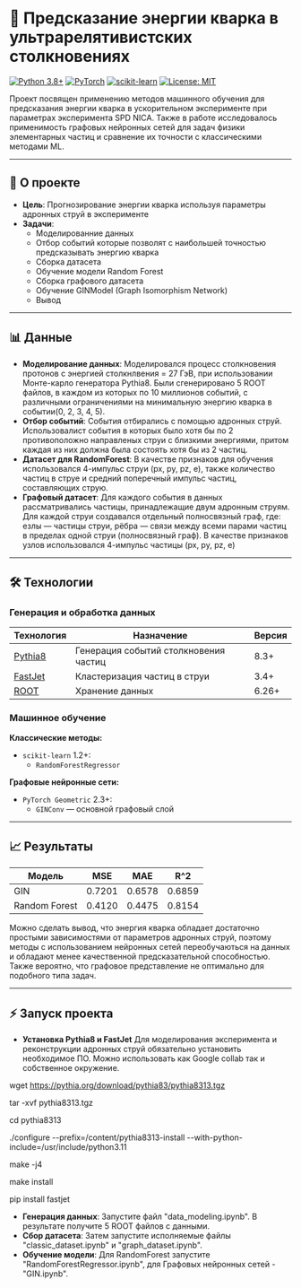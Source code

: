 # 🔬 Предсказание энергии кварка в ультрарелятивистских столкновениях

[![Python 3.8+](https://img.shields.io/badge/Python-3.8+-blue.svg)](https://www.python.org)
[![PyTorch](https://img.shields.io/badge/PyTorch-2.0+-red.svg)](https://pytorch.org)
[![scikit-learn](https://img.shields.io/badge/scikit--learn-1.2+-green.svg)](https://scikit-learn.org)
[![License: MIT](https://img.shields.io/badge/License-MIT-yellow.svg)](https://opensource.org/licenses/MIT)

Проект посвящен применению методов машинного обучения для предсказания энергии кварка в ускорительном эксперименте при параметрах эксперимента SPD NICA. Также в работе исследовалось применимость графовых нейронных сетей для задач физики элементарных частиц и сравнение их точности с классическими методами ML.

---

## 📌 О проекте
- **Цель**: Прогнозирование энергии кварка используя параметры адронных струй в эксперименте
- **Задачи**:
  - Моделированние данных
  - Отбор событий которые позволят с наибольшей точностью предсказывать энергию кварка
  - Сборка датасета
  - Обучение модели Random Forest
  - Сборка графового датасета
  - Обучение GINModel (Graph Isomorphism Network)
  - Вывод

---
## 📊 Данные
- **Моделирование данных**: Моделировался процесс столкновения протонов с энергией столкнлвения = 27 ГэВ, при использовании Монте-карло генератора Pythia8. Были сгенерировано 5 ROOT файлов, в каждом из которых по 10 миллионов событий, с различными ограничениями на минимальную энергию кварка в событии(0, 2, 3, 4, 5).
- **Отбор событий**: События отбирались с помощью адронных струй. Использовалист события в которых было хотя бы по 2 противоположно направленых струи с близкими энергиями, притом каждая из них должна была состоять хотя бы из 2 частиц.
- **Датасет для RandomForest**: В качестве признаков для обучения использовался 4-импульс струи (px, py, pz, e), также количество частиц в струе и средний поперечный импульс частиц, составляющих струю.
- **Графовый датасет**: Для каждого события в данных рассматривались частицы, принадлежащие двум адронным струям. Для каждой струи создавался отдельный полносвязный граф, где: eзлы — частицы струи, рёбра — связи между всеми парами частиц в пределах одной струи (полносвязный граф). В качестве признаков узлов использовался 4-импульс частицы (px, py, pz, e)

---
## 🛠 Технологии

### Генерация и обработка данных
| Технология | Назначение | Версия |
|------------|------------|--------|
| [Pythia8](https://pythia.org/) | Генерация событий столкновения частиц | 8.3+ |
| [FastJet](http://fastjet.fr/) | Кластеризация частиц в струи | 3.4+ |
| [ROOT](https://root.cern/) | Хранение данных | 6.26+ |

### Машинное обучение
**Классические методы:**
- `scikit-learn` 1.2+:
  - `RandomForestRegressor`

**Графовые нейронные сети:**
- `PyTorch Geometric` 2.3+:
  - `GINConv` — основной графовый слой



---
## 📈 Результаты

| Модель          | MSE    | MAE    | R^2    |
|-----------------|--------|--------|--------|
| GIN             | 0.7201 | 0.6578 | 0.6859 |    
| Random Forest   | 0.4120 | 0.4475 | 0.8154 |

Можно сделать вывод, что энергия кварка обладает достаточно простыми зависимостями от параметров адронных струй, поэтому методы с использованием нейронных сетей переобучаються на данных и обладают менее качественной предсказательной способностью. Также вероятно, что графовое представление не оптимально для подобного типа задач.


---
## ⚡ Запуск проекта

- **Установка Pythia8 и FastJet**
Для моделирования эксперимента и реконструкции адронных струй обязательно установить необходимое ПО. Можно использовать как Google collab так и собственное окружение.



wget https://pythia.org/download/pythia83/pythia8313.tgz

tar -xvf pythia8313.tgz

cd pythia8313

./configure --prefix=/content/pythia8313-install --with-python-include=/usr/include/python3.11

make -j4

make install

pip install fastjet



- **Генерация данных**: Запустите файл "data_modeling.ipynb". В результате получите 5 ROOT файлов с данными. 
- **Сбор датасета**: Затем запустите исполняемые файлы "classic_dataset.ipynb" и "graph_dataset.ipynb".
- **Обучение модели**: Для RandomForest запустите "RandomForestRegressor.ipynb", для Графовых нейронных сетей - "GIN.ipynb".

